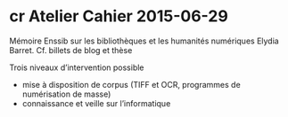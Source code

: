 # cr Atelier Cahier 2015-06-29

Mémoire Enssib sur les bibliothèques et les humanités numériques Elydia Barret.
Cf. billets de blog et thèse

Trois niveaux d’intervention possible
- mise à disposition de corpus (TIFF et OCR, programmes de numérisation de masse)
- connaissance et veille sur l’informatique
